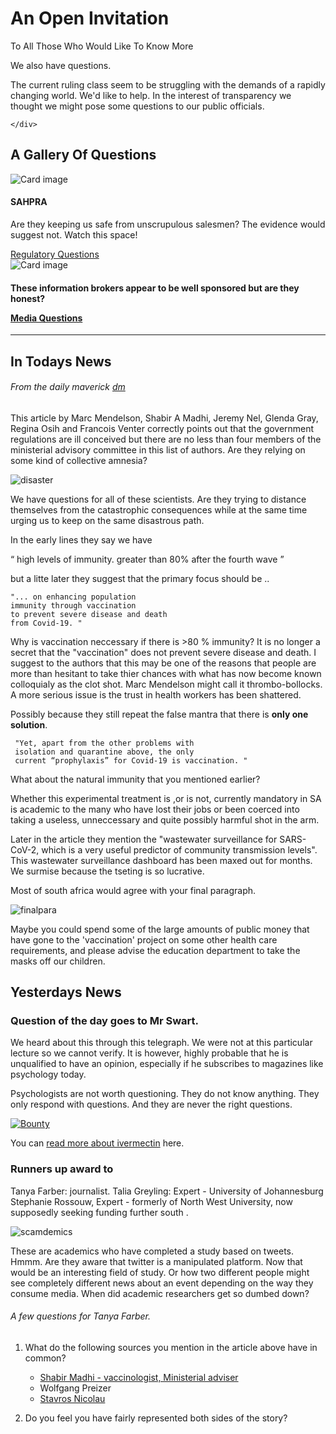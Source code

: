 <div class="jumbotron jumbotron-fluid">
  <div class="container">
    <h1 class="display-4 text-center">An Open Invitation</h1>
    <p class="lead text-center">To All Those Who Would Like To Know More</p>
    <p class="lead text-center">We also have questions.</p>
    <p class="text-center">The current ruling class seem to be struggling with the demands of a rapidly changing world. We'd like to help. In the interest of transparency we thought we might pose some questions to our public officials.</p>

    </div>
</div>

## A Gallery Of Questions

<div class="container-fluid">
<div class="row">

<div class="col card">
  <img class="card-img-top" src="img/saphra.jpg" alt="Card image">
        <div class="card-body">
        <h4 class="card-title">SAHPRA</h4>
         <p class="card-text">Are they keeping us safe from unscrupulous salesmen? The evidence would suggest not. Watch this space!</p>
        <a href="/questions/sahpra" class="btn btn-info">Regulatory Questions</a>
         </div>
 </div>

 <div class="col card">
  <img class="card-img-top" src="img/test.png" alt="Card image">
        <div class="card-body">
        <h4 class="card-title">These information brokers appear to be well sponsored but are they honest?</p>
        <a href="/questions/media" class="btn btn-info">Media Questions</a>
         </div>
 </div>

</div>
</div>

---


## In Todays News

###### From the daily maverick [dm](https://archive.is/tb3iP)

This article by Marc Mendelson, Shabir A Madhi, Jeremy Nel, Glenda Gray, Regina Osih and Francois Venter correctly points out that the government regulations are ill conceived but there are no less than four members of the ministerial advisory committee in this list of authors. Are they relying on some kind of collective amnesia? 

![disaster](img/scibug.png)

We have questions for all of these scientists.  Are they trying to distance themselves from the catastrophic consequences while at the same time urging us to keep on the same disastrous path.

In the early lines they say we have 
    
<q> high levels of immunity. greater than 80% after the fourth wave
</q>

but a litte later they suggest that the primary focus should be ..

    "... on enhancing population
    immunity through vaccination 
    to prevent severe disease and death 
    from Covid-19. "

Why is vaccination neccessary if there is >80 % immunity? It is no longer a secret that the "vaccination" does not prevent severe disease and death. I suggest to the authors that this may be one of the reasons that people are more than hesitant to take thier chances with what has now become known colloquialy as the clot shot. Marc Mendelson might call it thrombo-bollocks. A more serious issue is the trust in health workers has been shattered. 

Possibly because they still repeat the false mantra that there is **only one solution**. 

     "Yet, apart from the other problems with 
     isolation and quarantine above, the only 
     current “prophylaxis” for Covid-19 is vaccination. "

What about the natural immunity that you mentioned earlier? 

Whether this experimental treatment is ,or is not, currently mandatory in SA is academic to the many who have lost their jobs or been coerced into taking a useless, unneccessary and quite possibly harmful shot in the arm.  

Later in the article they mention the "wastewater surveillance for SARS-CoV-2, which is a very useful predictor of community transmission levels". This wastewater surveillance dashboard has been maxed out for months. We surmise because the tseting is so lucrative. 

Most of south africa would agree with your final paragraph. 

![finalpara](img/finpara.png)

Maybe you could spend some of the large amounts of public money that have gone to the 'vaccination' project on some other health care requirements, and please advise the education department to take the masks off our children.


## Yesterdays News

### Question of the day goes to Mr Swart.

We heard about this through this telegraph. We were not at this particular lecture so we cannot verify. It is however, highly probable that he is unqualified to have an opinion, especially if he subscribes to magazines like psychology today. 

Psychologists are not worth questioning. They do not know anything. They only respond with questions. And they are never the right questions.


[![Bounty](img/bounty.png)](https://telegra.ph/Theres-none-so-blind-as-those-who-will-not-see-03-23)

You can [read more about ivermectin](evidence/#ivermectin) here.

### Runners up award to 

Tanya Farber: journalist.
Talia Greyling: Expert - University of Johannesburg
Stephanie Rossouw, Expert - formerly of North West University, now supposedly seeking funding further south . 

![scamdemics](img/scamdemics.jpg)

These are academics who have completed a study based on tweets. Hmmm. Are they aware that twitter is a manipulated platform. Now that would be an interesting field of study. Or how two different people might see completely different news about an event depending on the way they consume media. When did academic researchers get so dumbed down? 

###### A few questions for Tanya Farber.

1. What do the following sources you mention in the article above have in common?

     + [Shabir Madhi - vaccinologist, Ministerial adviser](blacklist/#mac)
     + Wolfgang Preizer
     + [Stavros Nicolau](blacklist/#b4sa)

2. Do you feel you have fairly represented both sides of the story?


















